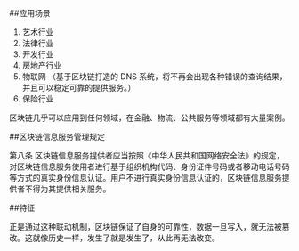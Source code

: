 ##应用场景
1. 艺术行业
2. 法律行业
3. 开发行业
4. 房地产行业
5. 物联网
（基于区块链打造的 DNS 系统，将不再会出现各种错误的查询结果，并且可以稳定可靠的提供服务。）
6. 保险行业

区块链几乎可以应用到任何领域，在金融、物流、公共服务等领域都有大量案例。

##区块链信息服务管理规定

第八条 区块链信息服务提供者应当按照《中华人民共和国网络安全法》的规定，对区块链信息服务使用者进行基于组织机构代码、身份证件号码或者移动电话号码等方式的真实身份信息认证。用户不进行真实身份信息认证的，区块链信息服务提供者不得为其提供相关服务。


##特征

正是通过这种联动机制，区块链保证了自身的可靠性，数据一旦写入，就无法被篡改。这就像历史一样，发生了就是发生了，从此再无法改变。